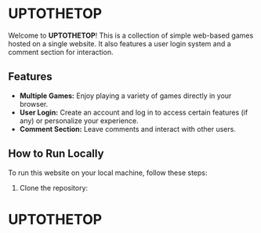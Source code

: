 # UPTOTHETOP

Welcome to **UPTOTHETOP**! This is a collection of simple web-based games hosted on a single website. It also features a user login system and a comment section for interaction.

## Features

*   **Multiple Games:** Enjoy playing a variety of games directly in your browser.
*   **User Login:** Create an account and log in to access certain features (if any) or personalize your experience.
*   **Comment Section:** Leave comments and interact with other users.

## How to Run Locally

To run this website on your local machine, follow these steps:

1.  Clone the repository:

# UPTOTHETOP
